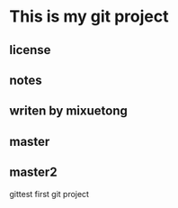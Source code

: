 # This is my git project

## license

## notes

## writen by mixuetong

## master
## master2
gittest
first git project
